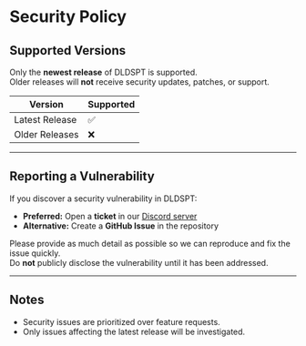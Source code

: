# Security Policy

## Supported Versions

Only the **newest release** of DLDSPT is supported.  
Older releases will **not** receive security updates, patches, or support.

| Version | Supported |
| ------- | ---------- |
| Latest Release | ✅ |
| Older Releases | ❌ |

---

## Reporting a Vulnerability

If you discover a security vulnerability in DLDSPT:

- **Preferred:** Open a **ticket** in our [Discord server](https://discord.gg/your-discord-invite)  
- **Alternative:** Create a **GitHub Issue** in the repository  

Please provide as much detail as possible so we can reproduce and fix the issue quickly.  
Do **not** publicly disclose the vulnerability until it has been addressed.

---

## Notes

- Security issues are prioritized over feature requests.  
- Only issues affecting the latest release will be investigated.  
